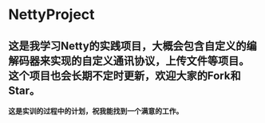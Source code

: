 # NettyProject


**这是我学习Netty的实践项目，大概会包含自定义的编解码器来实现的自定义通讯协议，上传文件等项目。
这个项目也会长期不定时更新，欢迎大家的Fork和Star。**
---
**这是实训的过程中的计划，祝我能找到一个满意的工作。**

